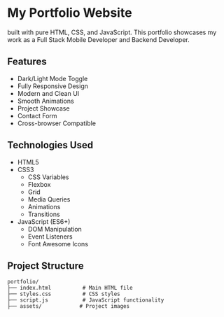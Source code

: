 # My Portfolio Website

built with pure HTML, CSS, and JavaScript. This portfolio showcases my work as a Full Stack Mobile Developer and Backend Developer.

## Features

-  Dark/Light Mode Toggle
-  Fully Responsive Design
-  Modern and Clean UI
-  Smooth Animations
-  Project Showcase
-  Contact Form
-  Cross-browser Compatible

## Technologies Used

- HTML5
- CSS3
  - CSS Variables
  - Flexbox
  - Grid
  - Media Queries
  - Animations
  - Transitions
- JavaScript (ES6+)
  - DOM Manipulation
  - Event Listeners
  - Font Awesome Icons

## Project Structure

```
portfolio/
├── index.html          # Main HTML file
├── styles.css          # CSS styles
├── script.js           # JavaScript functionality
├── assets/            # Project images
```


